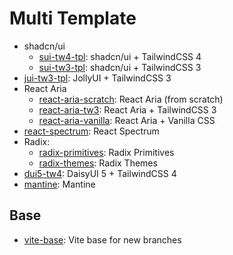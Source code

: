 # Multi Template

- shadcn/ui
  - [sui-tw4-tpl](https://github.com/sfmunoz/multi-tpl/tree/sui-tw4-tpl): shadcn/ui + TailwindCSS 4
  - [sui-tw3-tpl](https://github.com/sfmunoz/multi-tpl/tree/sui-tw3-tpl): shadcn/ui + TailwindCSS 3
- [jui-tw3-tpl](https://github.com/sfmunoz/multi-tpl/tree/jui-tw3-tpl): JollyUI + TailwindCSS 3
- React Aria
  - [react-aria-scratch](https://github.com/sfmunoz/multi-tpl/tree/react-aria-scratch): React Aria (from scratch)
  - [react-aria-tw3](https://github.com/sfmunoz/multi-tpl/tree/react-aria-tw3): React Aria + TailwindCSS 3
  - [react-aria-vanilla](https://github.com/sfmunoz/multi-tpl/tree/react-aria-vanilla): React Aria + Vanilla CSS
- [react-spectrum](https://github.com/sfmunoz/multi-tpl/tree/react-spectrum): React Spectrum
- Radix:
  - [radix-primitives](https://github.com/sfmunoz/multi-tpl/tree/radix-primitives): Radix Primitives
  - [radix-themes](https://github.com/sfmunoz/multi-tpl/tree/radix-themes): Radix Themes
- [dui5-tw4](https://github.com/sfmunoz/multi-tpl/tree/dui5-tw4): DaisyUI 5 + TailwindCSS 4
- [mantine](https://github.com/sfmunoz/multi-tpl/tree/mantine): Mantine

## Base

- [vite-base](https://github.com/sfmunoz/multi-tpl/tree/vite-base): Vite base for new branches
